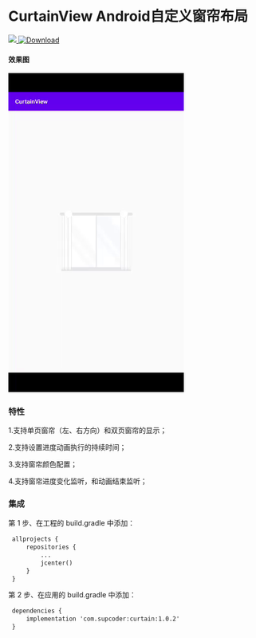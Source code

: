 # CurtainView Android自定义窗帘布局

[ ![](https://img.shields.io/badge/platform-android-green.svg) ](http://developer.android.com/index.html) 
[ ![Download](https://api.bintray.com/packages/supcoder/maven/curtain/images/download.svg)](https://bintray.com/supcoder/maven/curtain/_latestVersion)

#### 效果图

![窗帘图](https://github.com/HC-lee/CurtainView/blob/master/picture/curtain.gif)

### 特性


1.支持单页窗帘（左、右方向）和双页窗帘的显示；

2.支持设置进度动画执行的持续时间；

3.支持窗帘颜色配置；

4.支持窗帘进度变化监听，和动画结束监听；


### 集成

第 1 步、在工程的 build.gradle 中添加：

```
 allprojects {
	 repositories {
		 ...
		 jcenter()
	 }
 }
```
第 2 步、在应用的  build.gradle 中添加：

```
 dependencies {
	 implementation 'com.supcoder:curtain:1.0.2'
 }
```
